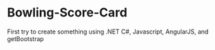 # Bowling-Score-Card
First try to create something using .NET C#, Javascript, AngularJS, and getBootstrap
